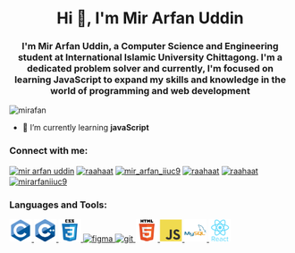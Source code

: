 <h1 align="center">Hi 👋, I'm Mir Arfan Uddin</h1>
<h3 align="center">I'm Mir Arfan Uddin, a Computer Science and Engineering student at International Islamic University Chittagong. I'm a dedicated problem solver and currently, I'm focused on learning JavaScript to expand my skills and knowledge in the world of programming and web development</h3>

<p align="left"> <img src="https://komarev.com/ghpvc/?username=mirafan&label=Profile%20views&color=0e75b6&style=flat" alt="mirafan" /> </p>

- 🌱 I’m currently learning **javaScript**

<h3 align="left">Connect with me:</h3>
<p align="left">
<a href="https://linkedin.com/in/mir arfan uddin" target="blank"><img align="center" src="https://raw.githubusercontent.com/rahuldkjain/github-profile-readme-generator/master/src/images/icons/Social/linked-in-alt.svg" alt="mir arfan uddin" height="30" width="40" /></a>
<a href="https://www.codechef.com/users/raahaat" target="blank"><img align="center" src="https://cdn.jsdelivr.net/npm/simple-icons@3.1.0/icons/codechef.svg" alt="raahaat" height="30" width="40" /></a>
<a href="https://www.hackerrank.com/mir_arfan_iiuc9" target="blank"><img align="center" src="https://raw.githubusercontent.com/rahuldkjain/github-profile-readme-generator/master/src/images/icons/Social/hackerrank.svg" alt="mir_arfan_iiuc9" height="30" width="40" /></a>
<a href="https://codeforces.com/profile/raahaat" target="blank"><img align="center" src="https://raw.githubusercontent.com/rahuldkjain/github-profile-readme-generator/master/src/images/icons/Social/codeforces.svg" alt="raahaat" height="30" width="40" /></a>
<a href="https://www.leetcode.com/raahaat" target="blank"><img align="center" src="https://raw.githubusercontent.com/rahuldkjain/github-profile-readme-generator/master/src/images/icons/Social/leet-code.svg" alt="raahaat" height="30" width="40" /></a>
<a href="https://auth.geeksforgeeks.org/user/mirarfaniiuc9" target="blank"><img align="center" src="https://raw.githubusercontent.com/rahuldkjain/github-profile-readme-generator/master/src/images/icons/Social/geeks-for-geeks.svg" alt="mirarfaniiuc9" height="30" width="40" /></a>
</p>

<h3 align="left">Languages and Tools:</h3>
<p align="left"> <a href="https://www.cprogramming.com/" target="_blank" rel="noreferrer"> <img src="https://raw.githubusercontent.com/devicons/devicon/master/icons/c/c-original.svg" alt="c" width="40" height="40"/> </a> <a href="https://www.w3schools.com/cpp/" target="_blank" rel="noreferrer"> <img src="https://raw.githubusercontent.com/devicons/devicon/master/icons/cplusplus/cplusplus-original.svg" alt="cplusplus" width="40" height="40"/> </a> <a href="https://www.w3schools.com/css/" target="_blank" rel="noreferrer"> <img src="https://raw.githubusercontent.com/devicons/devicon/master/icons/css3/css3-original-wordmark.svg" alt="css3" width="40" height="40"/> </a> <a href="https://www.figma.com/" target="_blank" rel="noreferrer"> <img src="https://www.vectorlogo.zone/logos/figma/figma-icon.svg" alt="figma" width="40" height="40"/> </a> <a href="https://git-scm.com/" target="_blank" rel="noreferrer"> <img src="https://www.vectorlogo.zone/logos/git-scm/git-scm-icon.svg" alt="git" width="40" height="40"/> </a> <a href="https://www.w3.org/html/" target="_blank" rel="noreferrer"> <img src="https://raw.githubusercontent.com/devicons/devicon/master/icons/html5/html5-original-wordmark.svg" alt="html5" width="40" height="40"/> </a> <a href="https://developer.mozilla.org/en-US/docs/Web/JavaScript" target="_blank" rel="noreferrer"> <img src="https://raw.githubusercontent.com/devicons/devicon/master/icons/javascript/javascript-original.svg" alt="javascript" width="40" height="40"/> </a> <a href="https://www.mysql.com/" target="_blank" rel="noreferrer"> <img src="https://raw.githubusercontent.com/devicons/devicon/master/icons/mysql/mysql-original-wordmark.svg" alt="mysql" width="40" height="40"/> </a> <a href="https://reactjs.org/" target="_blank" rel="noreferrer"> <img src="https://raw.githubusercontent.com/devicons/devicon/master/icons/react/react-original-wordmark.svg" alt="react" width="40" height="40"/> </a> </p>
